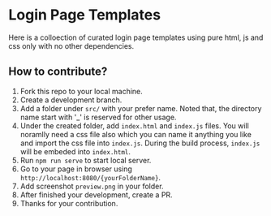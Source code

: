 # Login Page Templates

Here is a colloection of curated login page templates using pure html, js and css only with no other dependencies. 


## How to contribute?

1. Fork this repo to your local machine.
2. Create a development branch.
3. Add a folder under `src/` with your prefer name. Noted that, the directory name start with '_' is reserved for other usage.  
4. Under the created folder, add `index.html` and `index.js` files. You will noramlly need a css file also which you can name it anything you like and import the css file into `index.js`. During the build process, `index.js` will be embeded into `index.html`.
5. Run `npm run serve` to start local server. 
6. Go to your page in browser using `http://localhost:8080/{yourFolderName}`.
7. Add screenshot `preview.png` in your folder.
8. After finished your development, create a PR.
9. Thanks for your contribution. 